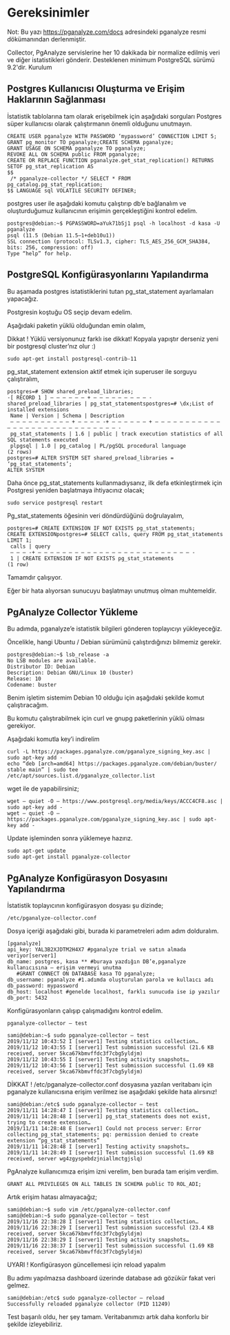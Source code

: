 # Gereksinimler

Not: Bu yazı https://pganalyze.com/docs adresindeki pganalyze resmi dökümanından derlenmiştir.

Collector, PgAnalyze servislerine her 10 dakikada bir normalize edilmiş veri ve diğer istatistikleri gönderir. Desteklenen minimum PostgreSQL sürümü 9.2'dir.
Kurulum
## Postgres Kullanıcısı Oluşturma ve Erişim Haklarının Sağlanması

İstatistik tablolarına tam olarak erişebilmek için aşağıdaki sorguları Postgres süper kullanıcısı olarak çalıştırmanın önemli olduğunu unutmayın.
```
CREATE USER pganalyze WITH PASSWORD ‘mypassword’ CONNECTION LIMIT 5;
GRANT pg_monitor TO pganalyze;CREATE SCHEMA pganalyze;
GRANT USAGE ON SCHEMA pganalyze TO pganalyze;
REVOKE ALL ON SCHEMA public FROM pganalyze;
CREATE OR REPLACE FUNCTION pganalyze.get_stat_replication() RETURNS SETOF pg_stat_replication AS
$$
 /* pganalyze-collector */ SELECT * FROM pg_catalog.pg_stat_replication;
$$ LANGUAGE sql VOLATILE SECURITY DEFINER;
```
postgres user ile aşağıdaki komutu çalıştırıp db’e bağlanalım ve oluşturduğumuz kullanıcının erişimin gerçekleştiğini kontrol edelim.
```
postgres@debian:~$ PGPASSWORD=aYuk71bSj1 psql -h localhost -d kasa -U pganalyze
psql (11.5 (Debian 11.5–1+deb10u1))
SSL connection (protocol: TLSv1.3, cipher: TLS_AES_256_GCM_SHA384, bits: 256, compression: off)
Type “help” for help.
```
## PostgreSQL Konfigürasyonlarını Yapılandırma

Bu aşamada postgres istatistiklerini tutan pg_stat_statement ayarlamaları yapacağız.

Postgresin koştuğu OS seçip devam edelim.

Aşağıdaki paketin yüklü olduğundan emin olalım,

Dikkat ! Yüklü versiyonunuz farklı ise dikkat! Kopyala yapıştır derseniz yeni bir postgresql cluster’nız olur :)

`sudo apt-get install postgresql-contrib-11`

pg_stat_statement extension aktif etmek için superuser ile sorguyu çalıştıralım,

```
postgres=# SHOW shared_preload_libraries;
-[ RECORD 1 ] — — — — — — + — — — — — — — — — -
shared_preload_libraries | pg_stat_statementspostgres=# \dx;List of installed extensions
 Name | Version | Schema | Description
 — — — — — — — — — — + — — — — -+ — — — — — — + — — — — — — — — — — — — — — — — — — — — — — — — — — — — — -
 pg_stat_statements | 1.6 | public | track execution statistics of all SQL statements executed
 plpgsql | 1.0 | pg_catalog | PL/pgSQL procedural language
(2 rows)
postgres=# ALTER SYSTEM SET shared_preload_libraries = ‘pg_stat_statements’;
ALTER SYSTEM
```
Daha önce pg_stat_statements kullanmadıysanız, ilk defa etkinleştirmek için Postgresi yeniden başlatmaya ihtiyacınız olacak;

`sudo service postgresql restart`

Pg_stat_statements öğesinin veri döndürdüğünü doğrulayalım,

```
postgres=# CREATE EXTENSION IF NOT EXISTS pg_stat_statements;
CREATE EXTENSIONpostgres=# SELECT calls, query FROM pg_stat_statements LIMIT 1;
 calls | query
 — — — -+ — — — — — — — — — — — — — — — — — — — — — — — — — -
 1 | CREATE EXTENSION IF NOT EXISTS pg_stat_statements
(1 row)
```
Tamamdır çalışıyor.

Eğer bir hata alıyorsan sunucuyu başlatmayı unutmuş olman muhtemeldir.

## PgAnalyze Collector Yükleme

Bu adımda, pganalyze’e istatistik bilgileri gönderen toplayıcıyı yükleyeceğiz.

Öncelikle, hangi Ubuntu / Debian sürümünü çalıştırdığınızı bilmemiz gerekir.
```
postgres@debian:~$ lsb_release -a
No LSB modules are available.
Distributor ID: Debian
Description: Debian GNU/Linux 10 (buster)
Release: 10
Codename: buster
```
Benim işletim sistemim Debian 10 olduğu için aşağıdaki şekilde komut çalıştıracağım.

Bu komutu çalıştırabilmek için curl ve gnupg paketlerinin yüklü olması gerekiyor.

Aşağıdaki komutla key’i indirelim
```
curl -L https://packages.pganalyze.com/pganalyze_signing_key.asc | sudo apt-key add -
echo “deb [arch=amd64] https://packages.pganalyze.com/debian/buster/ stable main” | sudo tee /etc/apt/sources.list.d/pganalyze_collector.list
```
wget ile de yapabilirsiniz;
```
wget — quiet -O — https://www.postgresql.org/media/keys/ACCC4CF8.asc | sudo apt-key add -
wget — quiet -O — https://packages.pganalyze.com/pganalyze_signing_key.asc | sudo apt-key add -
```
Update işleminden sonra yüklemeye hazırız.
```
sudo apt-get update
sudo apt-get install pganalyze-collector
```
## PgAnalyze Konfigürasyon Dosyasını Yapılandırma

İstatistik toplayıcının konfigürasyon dosyası şu dizinde;
```
/etc/pganalyze-collector.conf
```
Dosya içeriği aşağıdaki gibi, burada ki parametreleri adım adım dolduralım.
```
[pganalyze]
api_key: YAL3B2XJDTM2H4X7 #pganalyze trial ve satın almada veriyor[server1]
db_name: postgres, kasa ** #buraya yazdığın DB’e,pganalyze kullanıcısına — erişim vermeyi unutma
   #GRANT CONNECT ON DATABASE kasa TO pganalyze;
db_username: pganalyze #1.adımda oluşturulan parola ve kullaıcı adı 
db_password: mypassword
db_host: localhost #genelde localhost, farklı sunucuda ise ip yazılır
db_port: 5432
```
Konfigürasyonların çalışıp çalışmadığını kontrol edelim.

` pganalyze-collector — test `


```
sami@debian:~$ sudo pganalyze-collector — test
2019/11/12 10:43:52 I [server1] Testing statistics collection…
2019/11/12 10:43:55 I [server1] Test submission successful (21.6 KB received, server 5kca67kbmvffdc3f7cbg5yldjm)
2019/11/12 10:43:55 I [server1] Testing activity snapshots…
2019/11/12 10:43:56 I [server1] Test submission successful (1.69 KB received, server 5kca67kbmvffdc3f7cbg5yldjm)
```
DİKKAT ! /etc/pganalyze-collector.conf dosyasına yazılan veritabanı için pganalyze kullanıcısına erişim verilmez ise aşağıdaki şekilde hata alırsınız!
```
sami@debian:/etc$ sudo pganalyze-collector — test
2019/11/11 14:28:47 I [server1] Testing statistics collection…
2019/11/11 14:28:48 I [server1] pg_stat_statements does not exist, trying to create extension…
2019/11/11 14:28:48 E [server1] Could not process server: Error collecting pg_stat_statements: pq: permission denied to create extension “pg_stat_statements”
2019/11/11 14:28:48 I [server1] Testing activity snapshots…
2019/11/11 14:28:49 I [server1] Test submission successful (1.69 KB received, server wg4zgyspebdzjniallmctgjslq)
```
PgAnalyze kullanıcımıza erişim izni verelim, ben burada tam erişim verdim.
```
GRANT ALL PRIVILEGES ON ALL TABLES IN SCHEMA public TO ROL_ADI;
```
Artık erişim hatası almayacağız;
```
sami@debian:~$ sudo vim /etc/pganalyze-collector.conf
sami@debian:~$ sudo pganalyze-collector — test
2019/11/16 22:38:28 I [server1] Testing statistics collection…
2019/11/16 22:38:29 I [server1] Test submission successful (23.4 KB received, server 5kca67kbmvffdc3f7cbg5yldjm)
2019/11/16 22:38:29 I [server1] Testing activity snapshots…
2019/11/16 22:38:37 I [server1] Test submission successful (1.69 KB received, server 5kca67kbmvffdc3f7cbg5yldjm)
```
UYARI ! Konfigürasyon güncellemesi için reload yapalım

Bu adımı yapılmazsa dashboard üzerinde database adı gözükür fakat veri gelmez.
```
sami@debian:/etc$ sudo pganalyze-collector — reload
Successfully reloaded pganalyze collector (PID 11249)
```
Test başarılı oldu, her şey tamam. Veritabanımızı artık daha konforlu bir şekilde izleyebiliriz.


